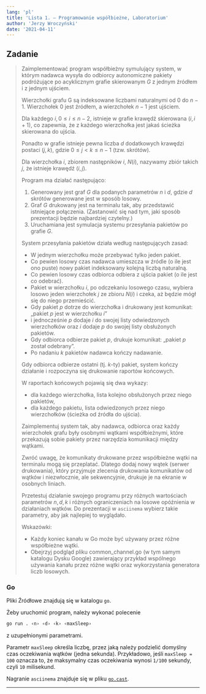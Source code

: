 ```yaml
---
lang: 'pl'
title: 'Lista 1. — Programowanie współbieżne, Laboratorium'
author: 'Jerzy Wroczyński'
date: '2021-04-11'
---
```


## Zadanie

> Zaimplementować program współbieżny symulujący system, w którym nadawca wysyła do odbiorcy autonomiczne pakiety podróżujące po acyklicznym grafie skierowanym $G$ z jednym źródłem i z jednym ujściem.
>
> Wierzchołki grafu G są indeksowane liczbami naturalnymi od $0$ do $n-1$.
> Wierzchołek $0$ jest źródłem, a wierzchołek $n-1$  jest ujściem.
>
> Dla każdego $i, 0 \le i \le n - 2$, istnieje w grafie krawędź skierowana $(i, i+1)$, co zapewnia, że z każdego wierzchołka jest jakaś ścieżka skierowana do ujścia.
>
> Ponadto w grafie istnieje pewna liczba $d$ dodatkowych krawędzi postaci $(j,k)$, gdzie $0 \le j < k \le n-1$ (tzw. skrótów).
>
> Dla wierzchołka $i$, zbiorem następników $i$, $N(i)$, nazywamy zbiór takich $j$, że istnieje krawędź $(i,j)$.
>
> Program ma działać następująco:
> 1. Generowany jest graf $G$ dla podanych parametrów $n$ i $d$, gdzie $d$ skrótów generowane jest w sposób losowy.
> 2. Graf $G$ drukowany jest na terminalu tak, aby przedstawić istniejące połączenia. (Zastanowić się nad tym, jaki sposób prezentacji będzie najbardziej czytelny.)
> 3. Uruchamiana jest symulacja systemu przesyłania pakietów po grafie $G$.
>
> System przesyłania pakietów działa według następujących zasad:
> - W jednym wierzchołku może przebywać tylko jeden pakiet.
> - Co pewien losowy czas nadawca umieszcza w źródle (o ile jest ono puste) nowy pakiet indeksowany kolejną liczbą naturalną.
> - Co pewien losowy czas odbiorca odbiera z ujścia pakiet (o ile jest co odebrać).
> - Pakiet w wierzchołku $i$, po odczekaniu losowego czasu, wybiera losowo jeden wierzchołek $j$ ze zbioru $N(i)$ i czeka, aż będzie mógł się do niego przemieścić.
> - Gdy pakiet $p$ dotrze do wierzchołka i drukowany jest komunikat: „pakiet $p$ jest w wierzchołku $i$”
> - i jednocześnie $p$ dodaje $i$ do swojej listy odwiedzonych wierzchołków oraz $i$ dodaje $p$ do swojej listy obsłużonych pakietów.
> - Gdy odbiorca odbierze pakiet $p$, drukuje komunikat: „pakiet $p$ został odebrany”.
> - Po nadaniu $k$ pakietów nadawca kończy nadawanie.
>
> Gdy odbiorca odbierze ostatni (tj. $k$-ty) pakiet, system kończy działanie i rozpoczyna się drukowanie raportów końcowych.
>
> W raportach końcowych pojawią się dwa wykazy:
> - dla każdego wierzchołka, lista kolejno obsłużonych przez niego pakietów,
> - dla każdego pakietu, lista odwiedzonych przez niego wierzchołków (ścieżka od źródła do ujścia).
>
> Zaimplementuj system tak, aby nadawca, odbiorca oraz każdy wierzchołek grafu były osobnymi wątkami współbieżnymi, które przekazują sobie pakiety przez narzędzia komunikacji między wątkami.
>
> Zwróć uwagę, że komunikaty drukowane przez współbieżne wątki na terminalu mogą się przeplatać. Dlatego dodaj nowy wątek (serwer drukowania), który przyjmuje zlecenia drukowania komunikatów od wątków i niezwłocznie, ale sekwencyjnie, drukuje je na ekranie w osobnych liniach.
>
> Przetestuj działanie swojego programu przy różnych wartościach parametrów $n, d, k$ i różnych ograniczeniach na losowe opóźnienia w działaniach wątków.
> Do prezentacji w `asciinema` wybierz takie parametry, aby jak najlepiej to wyglądało.
>
> Wskazówki:
> - Każdy koniec kanału w Go może być używany przez różne współbieżne wątki.
> - Obejrzyj podgląd pliku common_channel.go (w tym samym katalogu Dysku Google) zawierający przykład wspólnego używania kanału przez różne wątki oraz wykorzystania generatora liczb losowych.

### Go

Pliki Źródłowe znajdują się w katalogu `go`.

Żeby uruchomić program, należy wykonać polecenie

```bash
go run . ‹n› ‹d› ‹k› ‹maxSleep›
```

z uzupełnionymi parametrami.

Parametr `maxSleep` określa liczbę, przez jaką należy podzielić domyślny czas oczekiwania wątków (jedna sekunda).
Przykładowo, jeśli `maxSleep = 100` oznacza to, że maksymalny czas oczekiwania wynosi `1/100` sekundy, czyli `10` milisekund.

Nagranie `asciinema` znajduje się w pliku [`go.cast`](go.cast).

---
